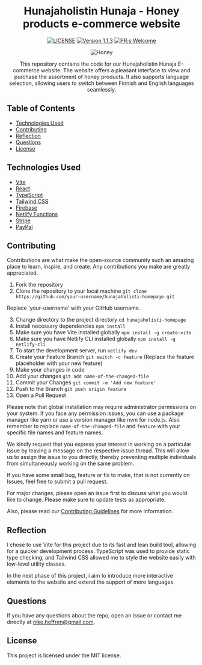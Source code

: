 <div align="center">

# Hunajaholistin Hunaja - Honey products e-commerce website

[![LICENSE](https://img.shields.io/badge/license-MIT-blue.svg)](LICENSE)
[![Version 1.1.3](https://img.shields.io/badge/Version-1.1.3-brightgreen.svg)](https://github.com/nikohoffren/hunajaholisti/pulls)
[![PR:s Welcome](https://img.shields.io/badge/PR:s-Welcome-brightgreen.svg)](https://github.com/nikohoffren/hunajaholisti/pulls)

![Honey](https://cdn.holvi.com/media/poolimage.image/2021/11/05/c67b308348bc60405360366fb336af60d9fb2ea1.png)

This repository contains the code for our Hunajaholistin Hunaja E-commerce website. The website offers a pleasant interface to view and purchase the assortment of honey products. It also supports language selection, allowing users to switch between Finnish and English languages seamlessly.

</div>

## Table of Contents

-   [Technologies Used](#technologies-used)
-   [Contributing](#contributing)
-   [Reflection](#reflection)
-   [Questions](#questions)
-   [License](#license)

## Technologies Used

- [Vite](https://vitejs.dev/)
- [React](https://reactjs.org/)
- [TypeScript](https://www.typescriptlang.org/)
- [Tailwind CSS](https://tailwindcss.com/)
- [Firebase](https://firebase.google.com/)
- [Netlify Functions](https://netlify.com/)
- [Stripe](https://stripe.com/)
- [PayPal](https://paypal.com/)

## Contributing

Contributions are what make the open-source community such an amazing place to learn, inspire, and create. Any contributions you make are greatly appreciated.

1. Fork the repository
2. Clone the repository to your local machine `git clone https://github.com/your-username/hunajaholisti-homepage.git`

Replace 'your-username' with your GitHub username.

3. Change directory to the project directory `cd hunajaholisti-homepage`
4. Install necessary dependencies `npm install`
5. Make sure you have Vite installed globally `npm install -g create-vite`
6. Make sure you have Netlify CLI installed globally `npm install -g netlify-cli`
7. To start the development server, run `netlify dev`
8. Create your Feature Branch `git switch -c feature` (Replace the feature placeholder with your new feature)
9. Make your changes in code
10. Add your changes `git add name-of-the-changed-file`
11. Commit your Changes `git commit -m 'Add new feature'`
12. Push to the Branch `git push origin feature`
13. Open a Pull Request

Please note that global installation may require administrator permissions on your system. If you face any permission issues, you can use a package manager like yarn or use a version manager like nvm for node.js. Also remember to replace `name-of-the-changed-file` and `feature` with your specific file names and feature names.

We kindly request that you express your interest in working on a particular issue by leaving a message on the respective issue thread. This will allow us to assign the issue to you directly, thereby preventing multiple individuals from simultaneously working on the same problem.

If you have some small bug, feature or fix to make, that is not currently on Issues, feel free to submit a pull request.

For major changes, please open an issue first to discuss what you would like to change. Please make sure to update tests as appropriate.

Also, please read our [Contributing Guidelines](CONTRIBUTING.md) for more information.

## Reflection

I chose to use Vite for this project due to its fast and lean build tool, allowing for a quicker development process. TypeScript was used to provide static type checking, and Tailwind CSS allowed me to style the website easily with low-level utility classes.

In the next phase of this project, i aim to introduce more interactive elements to the website and extend the support of more languages.

## Questions

If you have any questions about the repo, open an issue or contact me directly at niko.hoffren@gmail.com.

## License

This project is licensed under the MIT license.
